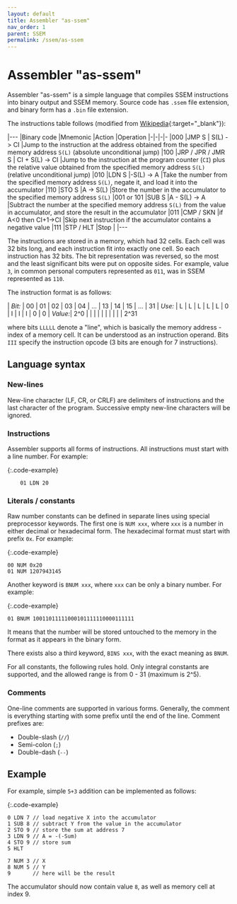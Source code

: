 ```yaml
---
layout: default
title: Assembler "as-ssem"
nav_order: 1
parent: SSEM
permalink: /ssem/as-ssem
---
```


# Assembler "as-ssem"

Assembler "as-ssem" is a simple language that compiles SSEM instructions into binary output and SSEM memory.
Source code has `.ssem` file extension, and binary form has a `.bin` file extension.

The instructions table follows (modified from [Wikipedia][programming]{:target="_blank"}):

|---
|Binary code |Mnemonic        |Action            |Operation
|-|-|-|-
|000         |JMP S           | S(L) -> CI       |Jump to the instruction at the address obtained from the specified memory address `S(L)` (absolute unconditional jump)
|100         |JRP / JPR / JMR S | CI + S(L) -> CI |Jump to the instruction at the program counter (`CI`) plus the relative value obtained from the specified memory address `S(L)` (relative unconditional jump)
|010         |LDN S           |-S(L) -> A       |Take the number from the specified memory address `S(L)`, negate it, and load it into the accumulator
|110         |STO S           |A -> S(L)        |Store the number in the accumulator to the specified memory address `S(L)`
|001 or 101  |SUB S           |A - S(L) -> A    |Subtract the number at the specified memory address `S(L)` from the value in accumulator, and store the result in the accumulator
|011         |CMP / SKN       |if A<0 then CI+1->CI |Skip next instruction if the accumulator contains a negative value
|111         |STP  / HLT      |Stop              |
|---

The instructions are stored in a memory, which had 32 cells. Each cell was 32 bits long, and each instruction fit into
exactly one cell. So each instruction has 32 bits. The bit representation was reversed, so the most and the least
significant bits were put on opposite sides. For example, value `3`, in common personal computers represented as `011`,
was in SSEM represented as `110`.

The instruction format is as follows:

| *Bit:*  | 00  | 01 | 02 | 03 | 04 | ... | 13 | 14 | 15 | ... | 31
| *Use:*  | L   | L  | L  | L  | L  |  0  | I  | I  | I  | 0   | 0
| *Value:*| 2^0 |    |    |    |    |     |    |    |    |     | 2^31


where bits `LLLLL` denote a "line", which is basically the memory address - index of a memory cell. It can be understood
as an instruction operand. Bits `III` specify the instruction opcode (3 bits are enough for 7 instructions).

## Language syntax

### New-lines

New-line character (LF, CR, or CRLF) are delimiters of instructions and the last character of the program.
Successive empty new-line characters will be ignored.

### Instructions

Assembler supports all forms of instructions. All instructions must start with a line number. For example:

{:.code-example}
```
    01 LDN 20
```

### Literals / constants

Raw number constants can be defined in separate lines using special preprocessor keywords. The first one is `NUM xxx`, where `xxx` is a number in either decimal or hexadecimal form. The hexadecimal format must start with prefix `0x`. For example:

{:.code-example}
```
00 NUM 0x20
01 NUM 1207943145
```

Another keyword is `BNUM xxx`, where `xxx` can be only a binary number. For example:

{:.code-example}
```
01 BNUM 10011011111000101111110000111111
```

It means that the number will be stored untouched to the memory in the format as it appears in the binary form.

There exists also a third keyword, `BINS xxx`, with the exact meaning as `BNUM`.

For all constants, the following rules hold. Only integral constants are supported, and the allowed range is from 0 - 31 (maximum is 2^5).

### Comments

One-line comments are supported in various forms. Generally, the comment is everything starting with some prefix until the end of the line. Comment prefixes are:

- Double-slash (`//`)
- Semi-colon (`;`)
- Double-dash (`--`)

## Example

For example, simple `5+3` addition can be implemented as follows:

{:.code-example}
```
0 LDN 7 // load negative X into the accumulator
1 SUB 8 // subtract Y from the value in the accumulator
2 STO 9 // store the sum at address 7
3 LDN 9 // A = -(-Sum)
4 STO 9 // store sum
5 HLT

7 NUM 3 // X
8 NUM 5 // Y
9       // here will be the result
```

The accumulator should now contain value `8`, as well as memory cell at index 9.


[programming]: https://en.wikipedia.org/wiki/Manchester_Small-Scale_Experimental_Machine#Programming
